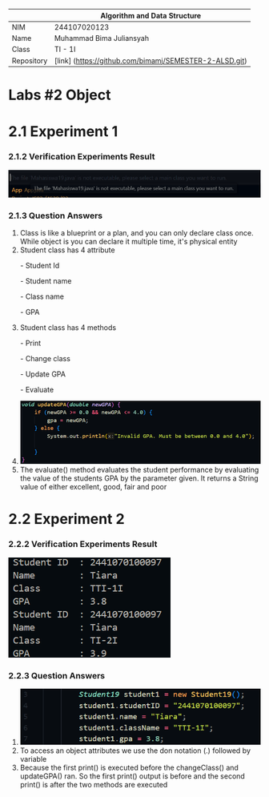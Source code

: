 |  | Algorithm and Data Structure |
|--|--|
| NIM | 244107020123 |
| Name |Muhammad Bima Juliansyah|
| Class | TI - 1I |
| Repository | [link] (https://github.com/bimamj/SEMESTER-2-ALSD.git) |

# Labs #2 Object

# 2.1 Experiment 1

### 2.1.2 Verification Experiments Result

![Screenshot](IMG/image1.png)  

### 2.1.3 Question Answers
1. Class is like a blueprint or a plan, and you can only declare class once. While object is you can declare it multiple time, it's physical entity
2. Student class has 4 attribute 
<ol>- Student Id</ol>
<ol>- Student name</ol>
<ol>- Class name</ol>
<ol>- GPA</ol>

3. Student class has 4 methods
<ol>- Print</ol>
<ol>- Change class</ol>
<ol>- Update GPA</ol>
<ol>- Evaluate</ol>

4.  ![Screenshot](IMG/image2.png)
5. The evaluate() method evaluates the student performance by evaluating the value of the students GPA by the parameter given. It returns a String value of either excellent, good, fair and poor

# 2.2 Experiment 2

### 2.2.2 Verification Experiments Result

![Screenshot](IMG/image3.png)

### 2.2.3 Question Answers
1. ![Screenshot](IMG/image4.png)
2. To access an object attributes we use the don notation (.) followed by variable
3. Because the first print() is executed before the changeClass() and updateGPA() ran. So the first print() output is before and the second print() is after the two methods are executed



